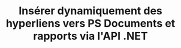 ---
############################# Static ############################
layout: "auto-gen-gist"
draft: false
path: "fr/assembly/net/text/ps/"
otherformats: PDF HTML XPS TIFF MHTML TXT XAML EPUB SVG PCL XML OTT OXPS MD POT OTP DOC DOCX DOCM DOT DOTX DOTM RTF ODT OTT XLS XLT XLSX XLSM XLTX XLTM XLSB ODS PPT PPTX PPTM PPS PPSX PPSM  POTX POTM ODP EML EMLX MSG 

############################# Head ############################
head_title: "API .NET pour insérer dynamiquement des hyperliens dans PS Documents"
head_description: "L'API GroupDocs.Assembly .NET permet aux développeurs d'insérer dynamiquement des hyperliens vers des e-mails, des rapports ou des documents tels que PDF DOC, DOCX, RTF, XLSX, CSV, PPTX, EML, MSG, etc."

############################# Header ############################
title: "Insérer dynamiquement des hyperliens vers PS Documents et rapports via l'API .NET"
description: "L'API GroupDocs.Assembly .NET permet aux programmeurs d'insérer dynamiquement des hyperliens vers des rapports, des e-mails et des documents Office tels que PDF DOC, DOCX, RTF, XLSX, CSV, PPT, PPTX, EML, HTML, MSG, etc."

######################### Download Button #######################
button:
    enable: true

############################# About ############################
about:
    enable: true
    title: "Comment insérer dynamiquement des hyperliens dans des rapports, des e-mails et divers documents ?"
    content: |
       Cette page Web explique comment les utilisateurs peuvent insérer dynamiquement des hyperliens vers leur rapport, leur message électronique et divers types de documents dans leurs propres applications .NET. Les hyperliens sont l'épine dorsale du World Wide Web et peuvent être utilisés pour lier différentes pages, documents ou cliquer sur pour accéder à une nouvelle section dans le document actuel. GroupDocs.Assembly .NET est une API très puissante qui aide les développeurs de logiciels à ajouter dynamiquement des hyperliens dans leurs documents ou rapports avec seulement quelques lignes de code. Il a inclus la prise en charge de certains types de documents très populaires tels que PDF, HTML, e-mail Outlook, Microsoft Office Word, feuilles de calcul Excel, présentations PowerPoint et bien d'autres. Il a pris en charge plusieurs fonctionnalités avancées telles que l'insertion de liens vers la page du document, l'insertion de liens vers des cellules, la modification d'hyperliens, l'affichage de texte à la place de l'hyperlien, l'insertion dynamique de liens à partir de signets, l'insertion d'un hyperlien vers une diapositive de présentation et bien d'autres.

############################# content ############################
steps:
    enable: true
    block:
    - title_left: "Insertion d'hyperliens dans des documents de traitement de texte via .NET"
      content_left: |
       L'API GroupDocs.Assembly .NET fournit une prise en charge complète pour l'insertion et la modification d'hyperliens dans divers types de documents. L'exemple de code C# .NET suivant montre comment ajouter facilement des liens hypertexte dans un document Word.

      title_right: "Comment ajouter des hyperliens dans un fichier Word"
      content_right: |
        * Paramétrage des documents source et destination
        * Définir l'expression Uri ainsi que l'expression de texte d'affichage
        * Créer une instance de la classe [DocumentAssembler](https://apireference.groupdocs.com/assembly/net/groupdocs.assembly/documentassembler)
        * Appelez la méthode [AssembleDocument](https://apireference.groupdocs.com/assembly/net/groupdocs.assembly.documentassembler/assembledocument/methods/1) pour assembler le document. Elle supporte
          * Stream pour lire un modèle de document.
          * Stream pour écrire le document résultant.
          * Options supplémentaires pour le chargement et l'enregistrement de documents.
          * Informations sur les objets de source de données.

      gisthash: "f4a8031406d44941d400088b718f7730"
      gistfile: "insert_hyperlinks_to_word_document.cs"

    - title_left: "Insérer dynamiquement des hyperliens dans des feuilles de calcul via .NET"
      content_left: |
       L'API GroupDocs.Assembly .NET prend entièrement en charge l'ajout et le traitement des hyperliens dans les fichiers de feuille de calcul. Vous pouvez facilement modifier son emplacement ou le remplacer par un nouveau. Le code C# suivant montre avec quelle facilité les utilisateurs peuvent insérer des liens hypertexte dans leurs fichiers de feuille de calcul dans leurs propres applications .NET. 

      title_right: "Ajouter des hyperliens aux documents de feuille de calcul"
      content_right: |
        * Configuration des fichiers de feuille de calcul source et cible
        * Définir l'expression Uri ainsi que l'expression de texte d'affichage
        * Créer une instance de la classe [DocumentAssembler](https://apireference.groupdocs.com/assembly/net/groupdocs.assembly/documentassembler)
        * Appelez la méthode [AssembleDocument](https://apireference.groupdocs.com/assembly/net/groupdocs.assembly.documentassembler/assembledocument/methods/1) pour assembler le document. Elle supporte
          * Stream pour lire un modèle de document.
          * Stream pour écrire le document résultant.
          * Options supplémentaires pour le chargement et l'enregistrement de documents.
          * Informations sur les objets de source de données.

      gisthash: "c2f9cd8bb06f9a7a2c444621ebf82696"
      gistfile: "insert_hyperlinks_in_spreadsheet_documents.cs"

    - title_left: "Ajouter des hyperliens à la présentation PowerPoint via l'API .NET"
      content_left: |
       GroupDocs.Assembly pour .NET aide les professionnels du logiciel à créer des applications pour gérer divers types de documents. L'exemple de code suivant montre comment les développeurs de logiciels peuvent ajouter des liens hypertexte dans leurs documents de présentation PowerPoint.

      title_right: "Comment ajouter des hyperliens dans les présentations"
      content_right: |
        * Configuration des fichiers de présentation source et destination
        * Définir Uri et afficher les expressions textuelles
        * Créer une instance de la classe [DocumentAssembler](https://apireference.groupdocs.com/assembly/net/groupdocs.assembly/documentassembler)
        * Appelez la méthode [AssembleDocument](https://apireference.groupdocs.com/assembly/net/groupdocs.assembly.documentassembler/assembledocument/methods/1) pour assembler le document. Elle supporte
          * Stream pour lire un modèle de document.
          * Stream pour écrire le document résultant.
          * Options supplémentaires pour le chargement et l'enregistrement de documents.
          * Informations sur les objets de source de données.

      gisthash: "49e1ca9eccc41942372c23c14f98ecef"
      gistfile: "insert_hyperlinks_in_presentation_documents.cs"

    - title_left: "API .NET pour insérer des hyperliens dans les e-mails"
      content_left: |
       L'API GroupDocs.Assembly .NET permet aux professionnels du logiciel d'insérer des hyperliens dans leurs documents de courrier électronique. Le code .NET suivant montre avec quelle facilité les programmeurs peuvent ajouter des liens hypertexte à leurs messages électroniques et les envoyer à d'autres utilisateurs à partir de leurs propres applications .NET.

      title_right: "Ajouter des hyperliens aux documents par courrier électronique"
      content_right: |
        * Configuration des fichiers de feuille de calcul source et cible
        * Définir Uri et afficher les expressions textuelles
        * Créer une instance de la classe [DocumentAssembler](https://apireference.groupdocs.com/assembly/net/groupdocs.assembly/documentassembler)
        * Appelez la méthode [AssembleDocument](https://apireference.groupdocs.com/assembly/net/groupdocs.assembly.documentassembler/assembledocument/methods/1) pour assembler le document. Elle supporte
          * Stream pour lire un modèle de document.
          * Stream pour écrire le document résultant.
          * Options supplémentaires pour le chargement et l'enregistrement de documents.
          * Informations sur les objets de source de données.

      gisthash: "8c119b4faa0334179854e164d87d3e7b"
      gistfile: "insert_hyperlinks_in_email_documents.cs"  

    - title_left: "Configuration requise"
      content_left: |
       Les API GroupDocs.Assembly .NET sont prises en charge sur toutes les principales plateformes et systèmes d'exploitation. Pour un guide complet de la configuration système requise, veuillez visiter [configuration système](https://docs.groupdocs.com/assembly/net/system-requirements/) Avant d'exécuter le code ci-dessous, assurez-vous que les conditions préalables suivantes sont installées sur votre système:
        * Systèmes d'exploitation : Microsoft Windows, Linux, MacOS
        * Environnement de développement : Visual Studio, Xamarin, MonoDevelop etc.
        * Frameworks : .NET Framework, .NET Standard, .NET Core, Mono
        * Obtenez la dernière version des API GroupDocs.Assembly .NET à partir de [NuGet](https://www.nuget.org/packages/GroupDocs.Assembly/)
        
      title_right: "Pourquoi utiliser GroupDocs.Assembly"
      content_right: |
        * Autoriser les utilisateurs à créer des documents personnalisés à partir de modèles.
        * Aucun logiciel supplémentaire n'est requis pour créer et automatiser des documents
        * Possibilité de générer un document de sortie basé sur la source de données
        * Insérer dynamiquement le contenu du document dans le rapport
        * Joindre dynamiquement des pièces jointes aux e-mails et insérer des hyperliens dans les rapports
        * Suppression automatique des paragraphes vides
        * Prise en charge complète de plusieurs formats de données
        * Prise en charge des pièces jointes dynamiques

demos:
    enable: true


more_formats:
    enable: true


back_to_top:
    enable: true
---